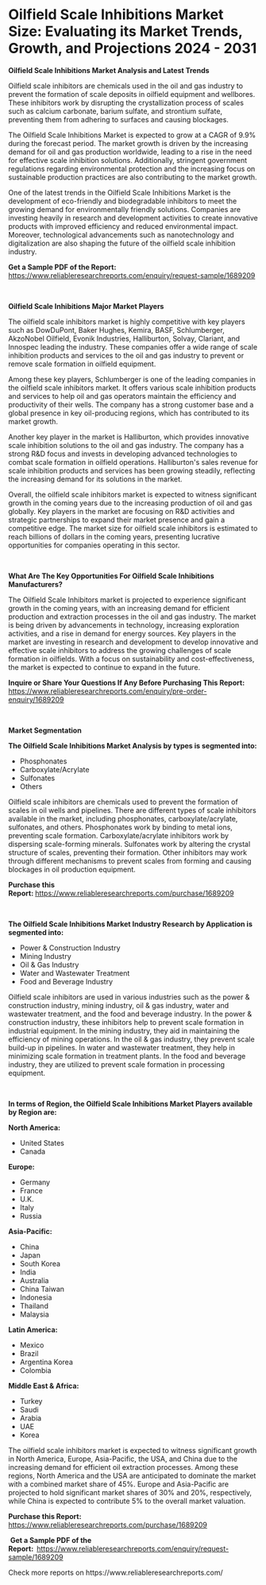 <p><h1>Oilfield Scale Inhibitions Market Size: Evaluating its Market Trends, Growth, and Projections 2024 - 2031</h1></p><p><strong>Oilfield Scale Inhibitions Market Analysis and Latest Trends</strong></p>
<p><p>Oilfield scale inhibitors are chemicals used in the oil and gas industry to prevent the formation of scale deposits in oilfield equipment and wellbores. These inhibitors work by disrupting the crystallization process of scales such as calcium carbonate, barium sulfate, and strontium sulfate, preventing them from adhering to surfaces and causing blockages.</p><p>The Oilfield Scale Inhibitions Market is expected to grow at a CAGR of 9.9% during the forecast period. The market growth is driven by the increasing demand for oil and gas production worldwide, leading to a rise in the need for effective scale inhibition solutions. Additionally, stringent government regulations regarding environmental protection and the increasing focus on sustainable production practices are also contributing to the market growth.</p><p>One of the latest trends in the Oilfield Scale Inhibitions Market is the development of eco-friendly and biodegradable inhibitors to meet the growing demand for environmentally friendly solutions. Companies are investing heavily in research and development activities to create innovative products with improved efficiency and reduced environmental impact. Moreover, technological advancements such as nanotechnology and digitalization are also shaping the future of the oilfield scale inhibition industry.</p></p>
<p><strong>Get a Sample PDF of the Report:&nbsp;</strong> <a href="https://www.reliableresearchreports.com/enquiry/request-sample/1689209">https://www.reliableresearchreports.com/enquiry/request-sample/1689209</a></p>
<p>&nbsp;</p>
<p><strong>Oilfield Scale Inhibitions Major Market Players</strong></p>
<p><p>The oilfield scale inhibitors market is highly competitive with key players such as DowDuPont, Baker Hughes, Kemira, BASF, Schlumberger, AkzoNobel Oilfield, Evonik Industries, Halliburton, Solvay, Clariant, and Innospec leading the industry. These companies offer a wide range of scale inhibition products and services to the oil and gas industry to prevent or remove scale formation in oilfield equipment.</p><p>Among these key players, Schlumberger is one of the leading companies in the oilfield scale inhibitors market. It offers various scale inhibition products and services to help oil and gas operators maintain the efficiency and productivity of their wells. The company has a strong customer base and a global presence in key oil-producing regions, which has contributed to its market growth.</p><p>Another key player in the market is Halliburton, which provides innovative scale inhibition solutions to the oil and gas industry. The company has a strong R&D focus and invests in developing advanced technologies to combat scale formation in oilfield operations. Halliburton's sales revenue for scale inhibition products and services has been growing steadily, reflecting the increasing demand for its solutions in the market.</p><p>Overall, the oilfield scale inhibitors market is expected to witness significant growth in the coming years due to the increasing production of oil and gas globally. Key players in the market are focusing on R&D activities and strategic partnerships to expand their market presence and gain a competitive edge. The market size for oilfield scale inhibitors is estimated to reach billions of dollars in the coming years, presenting lucrative opportunities for companies operating in this sector.</p></p>
<p>&nbsp;</p>
<p><strong>What Are The Key Opportunities For Oilfield Scale Inhibitions Manufacturers?</strong></p>
<p><p>The Oilfield Scale Inhibitors market is projected to experience significant growth in the coming years, with an increasing demand for efficient production and extraction processes in the oil and gas industry. The market is being driven by advancements in technology, increasing exploration activities, and a rise in demand for energy sources. Key players in the market are investing in research and development to develop innovative and effective scale inhibitors to address the growing challenges of scale formation in oilfields. With a focus on sustainability and cost-effectiveness, the market is expected to continue to expand in the future.</p></p>
<p><strong>Inquire or Share Your Questions If Any Before Purchasing This Report:</strong> <a href="https://www.reliableresearchreports.com/enquiry/pre-order-enquiry/1689209">https://www.reliableresearchreports.com/enquiry/pre-order-enquiry/1689209</a></p>
<p>&nbsp;</p>
<p><strong>Market Segmentation</strong></p>
<p><strong>The Oilfield Scale Inhibitions Market Analysis by types is segmented into:</strong></p>
<p><ul><li>Phosphonates</li><li>Carboxylate/Acrylate</li><li>Sulfonates</li><li>Others</li></ul></p>
<p><p>Oilfield scale inhibitors are chemicals used to prevent the formation of scales in oil wells and pipelines. There are different types of scale inhibitors available in the market, including phosphonates, carboxylate/acrylate, sulfonates, and others. Phosphonates work by binding to metal ions, preventing scale formation. Carboxylate/acrylate inhibitors work by dispersing scale-forming minerals. Sulfonates work by altering the crystal structure of scales, preventing their formation. Other inhibitors may work through different mechanisms to prevent scales from forming and causing blockages in oil production equipment.</p></p>
<p><strong>Purchase this Report:&nbsp;</strong><a href="https://www.reliableresearchreports.com/purchase/1689209">https://www.reliableresearchreports.com/purchase/1689209</a></p>
<p>&nbsp;</p>
<p><strong>The Oilfield Scale Inhibitions Market Industry Research by Application is segmented into:</strong></p>
<p><ul><li>Power & Construction Industry</li><li>Mining Industry</li><li>Oil & Gas Industry</li><li>Water and Wastewater Treatment</li><li>Food and Beverage Industry</li></ul></p>
<p><p>Oilfield scale inhibitors are used in various industries such as the power & construction industry, mining industry, oil & gas industry, water and wastewater treatment, and the food and beverage industry. In the power & construction industry, these inhibitors help to prevent scale formation in industrial equipment. In the mining industry, they aid in maintaining the efficiency of mining operations. In the oil & gas industry, they prevent scale build-up in pipelines. In water and wastewater treatment, they help in minimizing scale formation in treatment plants. In the food and beverage industry, they are utilized to prevent scale formation in processing equipment.</p></p>
<p>&nbsp;</p>
<p><strong>In terms of Region, the Oilfield Scale Inhibitions Market Players available by Region are:</strong></p>
<p>
    <p> <strong> North America: </strong>
        <ul>
            <li>United States</li>
            <li>Canada</li>
        </ul>
        </p> 
    <p> <strong> Europe: </strong>
        <ul>
            <li>Germany</li>
            <li>France</li>
            <li>U.K.</li>
            <li>Italy</li>
            <li>Russia</li>
        </ul>
        </p> 
    <p> <strong> Asia-Pacific: </strong>
        <ul>
            <li>China</li>
            <li>Japan</li>
            <li>South Korea</li>
            <li>India</li>
            <li>Australia</li>
            <li>China Taiwan</li>
            <li>Indonesia</li>
            <li>Thailand</li>
            <li>Malaysia</li>
        </ul>
        </p> 
    <p> <strong> Latin America: </strong>
        <ul>
            <li>Mexico</li>
            <li>Brazil</li>
            <li>Argentina Korea</li>
            <li>Colombia</li>
        </ul>
        </p> 
    <p> <strong> Middle East & Africa: </strong>
        <ul>
            <li>Turkey</li>
            <li>Saudi</li>
            <li>Arabia</li>
            <li>UAE</li>
            <li>Korea</li>
        </ul>
    </p>
    </p>
<p><p>The oilfield scale inhibitors market is expected to witness significant growth in North America, Europe, Asia-Pacific, the USA, and China due to the increasing demand for efficient oil extraction processes. Among these regions, North America and the USA are anticipated to dominate the market with a combined market share of 45%. Europe and Asia-Pacific are projected to hold significant market shares of 30% and 20%, respectively, while China is expected to contribute 5% to the overall market valuation.</p></p>
<p><strong>Purchase this Report: </strong><a href="https://www.reliableresearchreports.com/purchase/1689209">https://www.reliableresearchreports.com/purchase/1689209</a></p>
<p>&nbsp;<strong>Get a Sample PDF of the Report:&nbsp;&nbsp;</strong><a href="https://www.reliableresearchreports.com/enquiry/request-sample/1689209">https://www.reliableresearchreports.com/enquiry/request-sample/1689209</a></p>
<p><strong></strong></p>
<p>Check more reports on https://www.reliableresearchreports.com/</p>